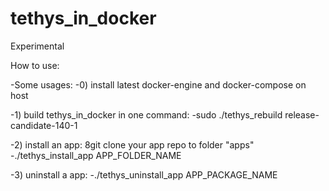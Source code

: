 # tethys_in_docker

Experimental

How to use:

-Some usages:
-0) install latest docker-engine and docker-compose on host

-1) build tethys_in_docker in one command:
-sudo ./tethys_rebuild release-candidate-140-1

-2) install an app:
8git clone your app repo to folder "apps"
-./tethys_install_app APP_FOLDER_NAME

-3) uninstall a app:
-./tethys_uninstall_app APP_PACKAGE_NAME
